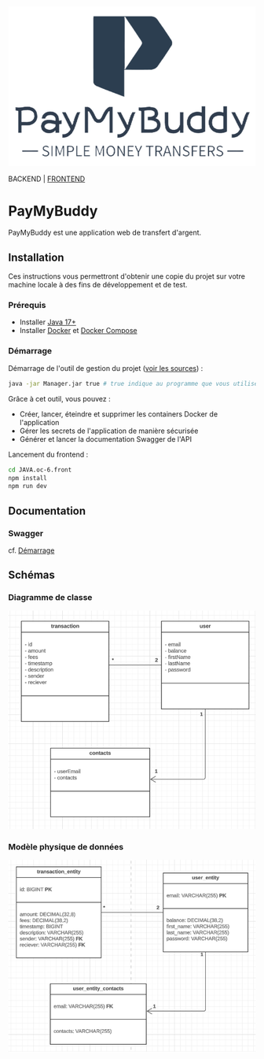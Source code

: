 ![Logo.png](.readme%2FLogo.png)

BACKEND | <a target="_blank" href="https://github.com/NextSap/java.oc-6.front">FRONTEND</a>

# PayMyBuddy
PayMyBuddy est une application web de transfert d'argent.

## Installation

Ces instructions vous permettront d'obtenir une copie du projet sur votre machine locale à des fins de développement et
de test.

### Prérequis

* Installer <a target="_blank" href="https://www.oracle.com/java/technologies/javase/jdk17-archive-downloads.html">Java
  17+</a>
* Installer <a target="_blank" href="https://docs.docker.com/get-docker/">Docker</a>
  et <a target="_blank" href="https://docs.docker.com/compose/install/">Docker Compose</a>

### <p id="starting">Démarrage</p>
Démarrage de l'outil de gestion du projet (<a href="https://github.com/NextSap/ProjectManager/tree/java.oc-6">voir les sources</a>) :

```bash
java -jar Manager.jar true # true indique au programme que vous utilisez une machine Windows, ne mettez aucun argument si vous utilisez une machine MacOS ou Linux
```
Grâce à cet outil, vous pouvez :
- Créer, lancer, éteindre et supprimer les containers Docker de l'application
- Gérer les secrets de l'application de manière sécurisée
- Générer et lancer la documentation Swagger de l'API

Lancement du frontend :  
```bash
cd JAVA.oc-6.front
npm install
npm run dev
```

## Documentation

### Swagger

cf. <a href="#starting">Démarrage</a>

## Schémas

### Diagramme de classe

![UML.png](.readme%2FUML.png)

### Modèle physique de données

![MPD.png](.readme%2FMPD.png)